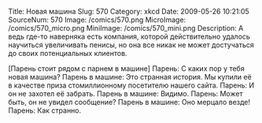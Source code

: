 Title: Новая машина 
Slug: 570 
Category: xkcd 
Date: 2009-05-26 10:21:05 
SourceNum: 570 
Image: /comics/570.png 
MicroImage: /comics/570_micro.png 
MiniImage: /comics/570_mini.png 
Description: А ведь где-то наверняка есть компания, которой действительно удалось
научиться увеличивать пенисы, но она все никак не может достучаться до
своих потенциальных клиентов.  

[Парень стоит рядом с парнем в машине]
Парень: С каких пор у тебя новая машина?
Парень в машине: Это странная история. Мы купили её в качестве приза стомиллионному посетителю нашего сайта.
Парень: И он не захотел её забрать.
Парень в машине: Видимо.
Парень: Может быть, он не увидел сообщение?
Парень в машине: Оно мерцало везде!
Парень: Как странно.